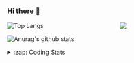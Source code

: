 ### Hi there 👋

<!--
**tao8687/tao8687** is a ✨ _special_ ✨ repository because its `README.md` (this file) appears on your GitHub profile.

Here are some ideas to get you started:

- 🔭 I’m currently working on ...
- 🌱 I’m currently learning ...
- 👯 I’m looking to collaborate on ...
- 🤔 I’m looking for help with ...
- 💬 Ask me about ...
- 📫 How to reach me: ...
- 😄 Pronouns: ...
- ⚡ Fun fact: ...
-->

<img align='right' src="https://media.giphy.com/media/M9gbBd9nbDrOTu1Mqx/giphy.gif" width="240">

  
![Top Langs](https://github-readme-stats.vercel.app/api/top-langs/?username=tao8687&layout=compact&title_color=23238E&text_color=A67D3D)

![Anurag's github stats](https://github-readme-stats.vercel.app/api?username=tao8687&show_icons=true&&text_color=A67D3D&title_color=23238E&show_icons=false&count_private=true&hide=stars)

<details>
  <summary>:zap: Coding Stats</summary>
  <br>
    
<!--START_SECTION:waka-->
![Code Time](http://img.shields.io/badge/Code%20Time-1%2C395%20hrs%2024%20mins-blue)

![Profile Views](http://img.shields.io/badge/Profile%20Views-0-blue)

**🐱 My GitHub Data** 

> 📦 1.5 MB Used in GitHub's Storage 
 > 
> 🏆 354 Contributions in the Year 2023
 > 
> 🚫 Not Opted to Hire
 > 
> 📜 50 Public Repositories 
 > 
> 🔑 23 Private Repositories 
 > 
**I'm an Early 🐤** 

```text
🌞 Morning                1228 commits        █████████████████████░░░░   85.69 % 
🌆 Daytime                84 commits          █░░░░░░░░░░░░░░░░░░░░░░░░   05.86 % 
🌃 Evening                117 commits         ██░░░░░░░░░░░░░░░░░░░░░░░   08.16 % 
🌙 Night                  4 commits           ░░░░░░░░░░░░░░░░░░░░░░░░░   00.28 % 
```
📅 **I'm Most Productive on Wednesday** 

```text
Monday                   207 commits         ████░░░░░░░░░░░░░░░░░░░░░   14.45 % 
Tuesday                  194 commits         ███░░░░░░░░░░░░░░░░░░░░░░   13.54 % 
Wednesday                257 commits         ████░░░░░░░░░░░░░░░░░░░░░   17.93 % 
Thursday                 184 commits         ███░░░░░░░░░░░░░░░░░░░░░░   12.84 % 
Friday                   201 commits         ████░░░░░░░░░░░░░░░░░░░░░   14.03 % 
Saturday                 197 commits         ███░░░░░░░░░░░░░░░░░░░░░░   13.75 % 
Sunday                   193 commits         ███░░░░░░░░░░░░░░░░░░░░░░   13.47 % 
```


📊 **This Week I Spent My Time On** 

```text
🕑︎ Time Zone: Asia/Shanghai

💬 Programming Languages: 
Other                    7 hrs 1 min         ██████████████████████░░░   87.12 % 
Markdown                 26 mins             █░░░░░░░░░░░░░░░░░░░░░░░░   05.56 % 
Python                   26 mins             █░░░░░░░░░░░░░░░░░░░░░░░░   05.40 % 
C++                      5 mins              ░░░░░░░░░░░░░░░░░░░░░░░░░   01.16 % 
C                        2 mins              ░░░░░░░░░░░░░░░░░░░░░░░░░   00.50 % 

🔥 Editors: 
VS Code                  8 hrs 3 mins        █████████████████████████   100.00 % 

🐱‍💻 Projects: 
jaka_robot               3 hrs 21 mins       ██████████░░░░░░░░░░░░░░░   41.66 % 
gazebo_config            1 hr 2 mins         ███░░░░░░░░░░░░░░░░░░░░░░   12.91 % 
my_robot                 54 mins             ███░░░░░░░░░░░░░░░░░░░░░░   11.29 % 
gazebo_models            39 mins             ██░░░░░░░░░░░░░░░░░░░░░░░   08.07 % 
Shuofanghao_robot        38 mins             ██░░░░░░░░░░░░░░░░░░░░░░░   08.02 % 

💻 Operating System: 
Linux                    6 hrs 33 mins       ████████████████████░░░░░   81.32 % 
Windows                  1 hr 30 mins        █████░░░░░░░░░░░░░░░░░░░░   18.68 % 
```

**I Mostly Code in Python** 

```text
Python                   9 repos             ████████░░░░░░░░░░░░░░░░░   30.00 % 
C++                      8 repos             ███████░░░░░░░░░░░░░░░░░░   26.67 % 
JavaScript               2 repos             ██░░░░░░░░░░░░░░░░░░░░░░░   06.67 % 
Batchfile                1 repo              █░░░░░░░░░░░░░░░░░░░░░░░░   03.33 % 
HTML                     1 repo              █░░░░░░░░░░░░░░░░░░░░░░░░   03.33 % 
```



**Timeline**

![Lines of Code chart](https://raw.githubusercontent.com/tao8687/tao8687/master/assets/bar_graph.png)


 Last Updated on 19/12/2023 01:14:24 UTC
<!--END_SECTION:waka-->
</details>
